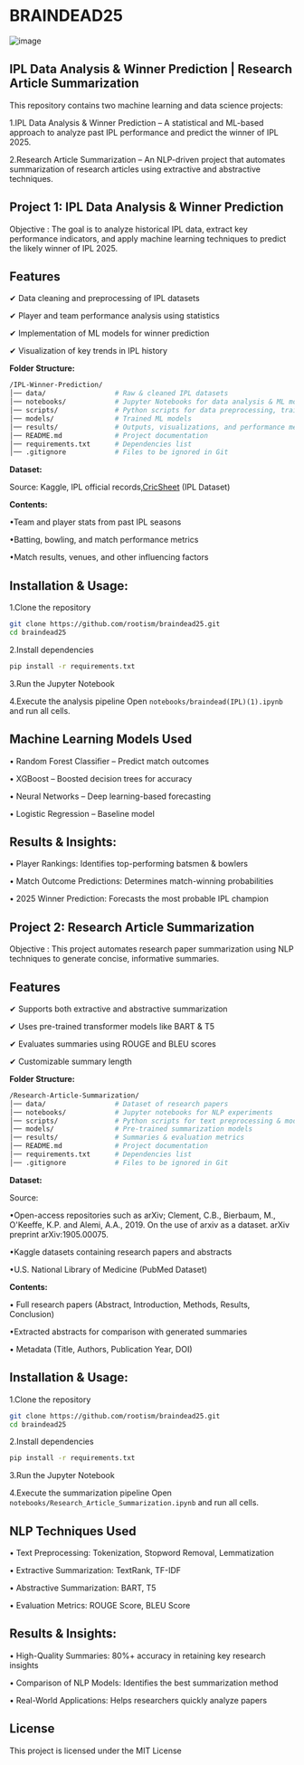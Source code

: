 # BRAINDEAD25
![image](https://github.com/user-attachments/assets/d355784f-c092-417b-830f-6894ed05dc50)

## IPL Data Analysis & Winner Prediction | Research Article Summarization


This repository contains two machine learning and data science projects:

1.IPL Data Analysis & Winner Prediction – A statistical and ML-based approach to analyze past IPL performance and predict the winner of IPL 2025.

2.Research Article Summarization – An NLP-driven project that automates summarization of research articles using extractive and abstractive techniques.

## Project 1: IPL Data Analysis & Winner Prediction

Objective : The goal is to analyze historical IPL data, extract key performance indicators, and apply machine learning techniques to predict the likely winner of IPL 2025.


## Features


✔ Data cleaning and preprocessing of IPL datasets

✔ Player and team performance analysis using statistics

✔ Implementation of ML models for winner prediction

✔ Visualization of key trends in IPL history



**Folder Structure:**
```bash
/IPL-Winner-Prediction/
│── data/                 # Raw & cleaned IPL datasets
│── notebooks/            # Jupyter Notebooks for data analysis & ML modeling
│── scripts/              # Python scripts for data preprocessing, training
│── models/               # Trained ML models
│── results/              # Outputs, visualizations, and performance metrics
│── README.md             # Project documentation
│── requirements.txt      # Dependencies list
│── .gitignore            # Files to be ignored in Git
```


**Dataset:**

Source:
Kaggle,  IPL official records,[CricSheet](https://cricsheet.org/) (IPL Dataset)


**Contents:**

•Team and player stats from past IPL seasons

•Batting, bowling, and match performance metrics

•Match results, venues, and other influencing factors

## Installation & Usage:

1.Clone the repository

```bash
git clone https://github.com/rootism/braindead25.git
cd braindead25
```

2.Install dependencies

```bash
pip install -r requirements.txt
```

3.Run the Jupyter Notebook


4.Execute the analysis pipeline
Open ` notebooks/braindead(IPL)(1).ipynb ` and run all cells.



## Machine Learning Models Used

• Random Forest Classifier – Predict match outcomes

• XGBoost – Boosted decision trees for accuracy

• Neural Networks – Deep learning-based forecasting

• Logistic Regression – Baseline model



## Results & Insights:


• Player Rankings: Identifies top-performing batsmen & bowlers

• Match Outcome Predictions: Determines match-winning probabilities

• 2025 Winner Prediction: Forecasts the most probable IPL champion


## Project 2: Research Article Summarization

Objective : This project automates research paper summarization using NLP techniques to generate concise, informative summaries.


## Features


✔  Supports both extractive and abstractive summarization

✔ Uses pre-trained transformer models like BART & T5

✔ Evaluates summaries using ROUGE and BLEU scores

✔ Customizable summary length



**Folder Structure:**
```bash
/Research-Article-Summarization/
│── data/                 # Dataset of research papers
│── notebooks/            # Jupyter notebooks for NLP experiments
│── scripts/              # Python scripts for text preprocessing & model training
│── models/               # Pre-trained summarization models
│── results/              # Summaries & evaluation metrics
│── README.md             # Project documentation
│── requirements.txt      # Dependencies list
│── .gitignore            # Files to be ignored in Git

```


**Dataset:**

Source: 

•Open-access repositories such as arXiv; Clement, C.B., Bierbaum, M., O'Keeffe, K.P. and Alemi, A.A., 2019. On the use of arxiv as a dataset. arXiv preprint arXiv:1905.00075.

•Kaggle datasets containing research papers and abstracts

•U.S. National Library of Medicine (PubMed Dataset)

**Contents:**

• Full research papers (Abstract, Introduction, Methods, Results, Conclusion)

•Extracted abstracts for comparison with generated summaries

• Metadata (Title, Authors, Publication Year, DOI)



## Installation & Usage:

1.Clone the repository

```bash
git clone https://github.com/rootism/braindead25.git
cd braindead25
```

2.Install dependencies

```bash
pip install -r requirements.txt
```

3.Run the Jupyter Notebook


4.Execute the summarization pipeline
Open ` notebooks/Research_Article_Summarization.ipynb ` and run all cells.



## NLP Techniques Used

• Text Preprocessing: Tokenization, Stopword Removal, Lemmatization

•  Extractive Summarization: TextRank, TF-IDF

• Abstractive Summarization: BART, T5

• Evaluation Metrics: ROUGE Score, BLEU Score



## Results & Insights:


• High-Quality Summaries: 80%+ accuracy in retaining key research insights

• Comparison of NLP Models: Identifies the best summarization method

• Real-World Applications: Helps researchers quickly analyze papers

## License
This project is licensed under the MIT License








